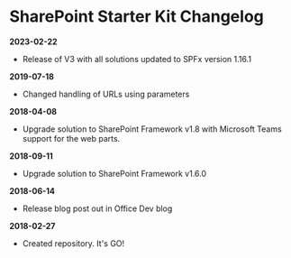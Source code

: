 # SharePoint Starter Kit Changelog #

**2023-02-22**
* Release of V3 with all solutions updated to SPFx version 1.16.1

**2019-07-18**
* Changed handling of URLs using parameters

**2018-04-08**
* Upgrade solution to SharePoint Framework v1.8 with Microsoft Teams support for the web parts.

**2018-09-11**
* Upgrade solution to SharePoint Framework v1.6.0

**2018-06-14**
* Release blog post out in Office Dev blog

**2018-02-27**
* Created repository. It's GO!
